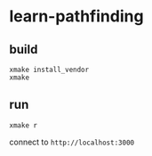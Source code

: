 # learn-pathfinding

## build

```
xmake install_vendor
xmake
```

## run

```
xmake r
```

connect to `http://localhost:3000`
